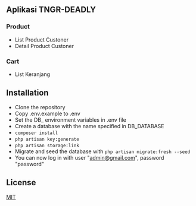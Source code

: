 ## Aplikasi TNGR-DEADLY

### Product
-  List Product Custoner
-  Detail Product Custoner

### Cart
- List Keranjang

## Installation

-   Clone the repository
-   Copy .env.example to .env
-   Set the DB\_ environment variables in .env file
-   Create a database with the name specified in DB_DATABASE
-   `composer install`
-   `php artisan key:generate`
-   `php artisan storage:link`
-   Migrate and seed the database with `php artisan migrate:fresh --seed`
-   You can now log in with user "admin@gmail.com", password "password"

## License

[MIT](https://choosealicense.com/licenses/mit/)
